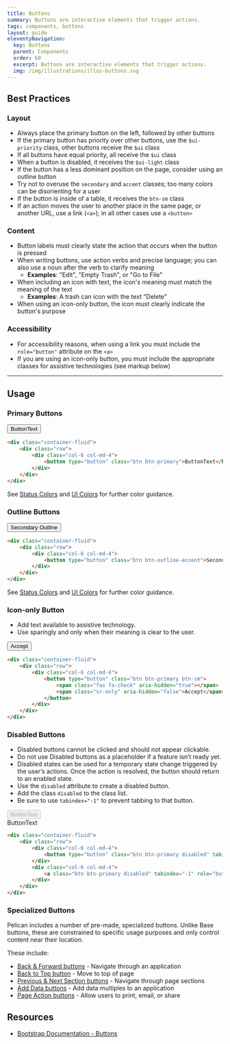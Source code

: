 ```yaml
---
title: Buttons
summary: Buttons are interactive elements that trigger actions.
tags: components, buttons
layout: guide
eleventyNavigation:
  key: Buttons
  parent: Components
  order: 60
  excerpt: Buttons are interactive elements that trigger actions.
  img: /img/illustrations/illus-buttons.svg
---
```


## Best Practices

### Layout

- Always place the primary button on the left, followed by other buttons
- If the primary button has priority over other buttons, use the `$ui-priority` class, other buttons receive the `$ui` class
- If all buttons have equal priority, all receive the `$ui` class
- When a button is disabled, it receives the `$ui-light` class
- If the button has a less dominant position on the page, consider using an outline button
- Try not to overuse the `secondary` and `accent` classes; too many colors can be disorienting for a user
- If the button is inside of a table, it receives the `btn-sm` class
- If an action moves the user to another place in the same page, or another URL, use a link (`<a>`); in all other cases use a `<button>`

### Content

- Button labels must clearly state the action that occurs when the button is pressed
- When writing buttons, use action verbs and precise language; you can also use a noun after the verb to clarify meaning
  - **Examples**: "Edit", "Empty Trash", or "Go to File"
- When including an icon with text, the icon's meaning must match the meaning of the text
  - **Examples**: A trash can icon with the text "Delete"
- When using an icon-only button, the icon must clearly indicate the button's purpose

### Accessibility

- For accessibility reasons, when using a link you must include the `role="button"` attribute on the `<a>`
- If you are using an icon-only button, you must include the appropriate classes for assistive technologies (see markup below)

<hr>

## Usage

### Primary Buttons

<div class="container-fluid">
    <div class="row">
        <div class="col-6 col-md-4">
            <button type="button" class="btn btn-primary">ButtonText</button>
        </div>
    </div>
</div>

```html
<div class="container-fluid">
    <div class="row">
        <div class="col-6 col-md-4">
            <button type="button" class="btn btn-primary">ButtonText</button>
        </div>
    </div>
</div> 
```

See [Status Colors](/foundation/status-colors) and [UI Colors](/foundation/ui-colors) for further color guidance.

### Outline Buttons

<div class="container-fluid">
    <div class="row">
        <div class="col-6 col-md-4">
            <button type="button" class="btn btn-outline-accent">Secondary Outline</button>
        </div>
    </div>
</div>

```html
<div class="container-fluid">
    <div class="row">
        <div class="col-6 col-md-4">
            <button type="button" class="btn btn-outline-accent">Secondary Outline</button>
        </div>
    </div>
</div> 
```

See [Status Colors](/foundation/status-colors) and [UI Colors](/foundation/ui-colors) for further color guidance.

### Icon-only Button

- Add text available to assistive technology.
- Use sparingly and only when their meaning is clear to the user.

<div class="container-fluid">
    <div class="row">
        <div class="col-6 col-md-4">
            <button type="button" class="btn btn-primary btn-sm">
                <span class="fas fa-check" aria-hidden="true"></span>
                <span class="sr-only" aria-hidden="false">Accept</span>
            </button>
        </div>
    </div>
</div>

```html
<div class="container-fluid">
    <div class="row">
        <div class="col-6 col-md-4">
            <button type="button" class="btn btn-primary btn-sm">
                <span class="fas fa-check" aria-hidden="true"></span>
                <span class="sr-only" aria-hidden="false">Accept</span>
            </button>
        </div>
    </div>
</div>
```

### Disabled Buttons

- Disabled buttons cannot be clicked and should not appear clickable.
- Do not use Disabled buttons as a placeholder if a feature isn’t ready yet.
- Disabled states can be used for a temporary state change triggered by the user’s actions. Once the action is resolved, the button should return to an enabled state.
- Use the `disabled` attribute to create a disabled button.
- Add the class `disabled` to the class list.
- Be sure to use `tabindex="-1"` to prevent tabbing to that button.

<div class="container-fluid">
    <div class="row">
        <div class="col-6 col-md-4">
            <button type="button" class="btn btn-primary disabled" tabindex="-1" disabled>ButtonText</button>
        </div>
        <div class="col-6 col-md-4">
            <a class="btn btn-primary disabled" tabindex="-1" role="button">ButtonText</a>
        </div>
    </div>
</div>

```html
<div class="container-fluid">
    <div class="row">
        <div class="col-6 col-md-4">
            <button type="button" class="btn btn-primary disabled" tabindex="-1" disabled>ButtonText</button>
        </div>
        <div class="col-6 col-md-4">
            <a class="btn btn-primary disabled" tabindex="-1" role="button">ButtonText</a>
        </div>
    </div>
</div> 
```

### Specialized Buttons
Pelican includes a number of pre-made, specialized buttons. Unlike Base buttons, these are constrained to specific usage purposes and only control content near their location.

These include:

- [Back & Forward buttons](/components/back-and-forward-buttons) - Navigate through an application
- [Back to Top button](/components/back-to-top-button) - Move to top of page
- [Previous & Next Section buttons](/components/previous-and-next-buttons)  - Navigate through page sections
- [Add Data buttons](/components/add-data-button) - Add data multiples to an application
- [Page Action buttons](/components/page-actions-button) - Allow users to print, email, or share

## Resources

- <a href="https://getbootstrap.com/docs/4.5/components/buttons/" target="_blank">Bootstrap Documentation - Buttons</a>
